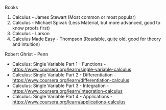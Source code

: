 
Books

1. Calculus - James Stewart (Most common or most popular)
2. Calculus - Michael Spivak (Less Material, but more advanced, good to know proofs first)
3. Calculus - Larson
4. Calculus Made Easy - Thompson (Readable, quite old, good for theory and intuition)

Robert Ghrist - Penn
- Calculus: Single Variable Part 1 - Functions - https://www.coursera.org/learn/single-variable-calculus
- Calculus: Single Variable Part 2 - Differentiation - https://www.coursera.org/learn/differentiation-calculus
- Calculus: Single Variable Part 3 - Integration - https://www.coursera.org/learn/integration-calculus
- Calculus: Single Variable Part 4 - Applications - https://www.coursera.org/learn/applications-calculus